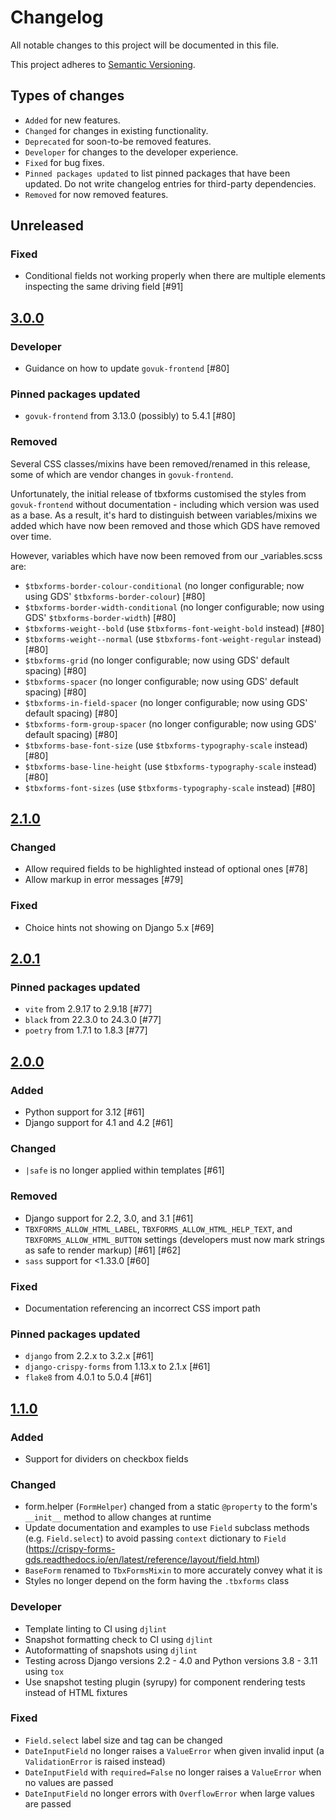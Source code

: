 # Changelog

All notable changes to this project will be documented in this file.

This project adheres to [Semantic Versioning](https://semver.org/spec/v2.0.0.html).

## Types of changes

-   `Added` for new features.
-   `Changed` for changes in existing functionality.
-   `Deprecated` for soon-to-be removed features.
-   `Developer` for changes to the developer experience.
-   `Fixed` for bug fixes.
-   `Pinned packages updated` to list pinned packages that have been updated. Do not write changelog entries for third-party dependencies.
-   `Removed` for now removed features.

## Unreleased

### Fixed

-   Conditional fields not working properly when there are multiple elements inspecting the same driving field [#91]

## [3.0.0](https://github.com/torchbox/tbxforms/releases/tag/v3.0.0)

### Developer

-   Guidance on how to update `govuk-frontend` [#80]

### Pinned packages updated

-   `govuk-frontend` from 3.13.0 (possibly) to 5.4.1 [#80]

### Removed

Several CSS classes/mixins have been removed/renamed in this release, some of
which are vendor changes in `govuk-frontend`.

Unfortunately, the initial release of tbxforms customised the styles from
`govuk-frontend` without documentation - including which version was used as a
base. As a result, it's hard to distinguish between variables/mixins we
added which have now been removed and those which GDS have removed over time.

However, variables which have now been removed from our \_variables.scss are:

-   `$tbxforms-border-colour-conditional` (no longer configurable; now using GDS' `$tbxforms-border-colour`) [#80]
-   `$tbxforms-border-width-conditional` (no longer configurable; now using GDS' `$tbxforms-border-width`) [#80]
-   `$tbxforms-weight--bold` (use `$tbxforms-font-weight-bold` instead) [#80]
-   `$tbxforms-weight--normal` (use `$tbxforms-font-weight-regular` instead) [#80]
-   `$tbxforms-grid` (no longer configurable; now using GDS' default spacing) [#80]
-   `$tbxforms-spacer` (no longer configurable; now using GDS' default spacing) [#80]
-   `$tbxforms-in-field-spacer` (no longer configurable; now using GDS' default spacing) [#80]
-   `$tbxforms-form-group-spacer` (no longer configurable; now using GDS' default spacing) [#80]
-   `$tbxforms-base-font-size` (use `$tbxforms-typography-scale` instead) [#80]
-   `$tbxforms-base-line-height` (use `$tbxforms-typography-scale` instead) [#80]
-   `$tbxforms-font-sizes` (use `$tbxforms-typography-scale` instead) [#80]

## [2.1.0](https://github.com/torchbox/tbxforms/releases/tag/v2.1.0)

### Changed

-   Allow required fields to be highlighted instead of optional ones [#78]
-   Allow markup in error messages [#79]

### Fixed

-   Choice hints not showing on Django 5.x [#69]

## [2.0.1](https://github.com/torchbox/tbxforms/releases/tag/v2.0.1)

### Pinned packages updated

-   `vite` from 2.9.17 to 2.9.18 [#77]
-   `black` from 22.3.0 to 24.3.0 [#77]
-   `poetry` from 1.7.1 to 1.8.3 [#77]

## [2.0.0](https://github.com/torchbox/tbxforms/releases/tag/v2.0.0)

### Added

-   Python support for 3.12 [#61]
-   Django support for 4.1 and 4.2 [#61]

### Changed

-   `|safe` is no longer applied within templates [#61]

### Removed

-   Django support for 2.2, 3.0, and 3.1 [#61]
-   `TBXFORMS_ALLOW_HTML_LABEL`, `TBXFORMS_ALLOW_HTML_HELP_TEXT`, and `TBXFORMS_ALLOW_HTML_BUTTON` settings (developers must now mark strings as safe to render markup) [#61] [#62]
-   `sass` support for <1.33.0 [#60]

### Fixed

-   Documentation referencing an incorrect CSS import path

### Pinned packages updated

-   `django` from 2.2.x to 3.2.x [#61]
-   `django-crispy-forms` from 1.13.x to 2.1.x [#61]
-   `flake8` from 4.0.1 to 5.0.4 [#61]

## [1.1.0](https://github.com/torchbox/tbxforms/releases/tag/v1.1.0)

### Added

-   Support for dividers on checkbox fields

### Changed

-   form.helper (`FormHelper`) changed from a static `@property` to the form's `__init__` method to allow changes at runtime
-   Update documentation and examples to use `Field` subclass methods (e.g. `Field.select`) to avoid passing `context` dictionary to `Field` (https://crispy-forms-gds.readthedocs.io/en/latest/reference/layout/field.html)
-   `BaseForm` renamed to `TbxFormsMixin` to more accurately convey what it is
-   Styles no longer depend on the form having the `.tbxforms` class

### Developer

-   Template linting to CI using `djlint`
-   Snapshot formatting check to CI using `djlint`
-   Autoformatting of snapshots using `djlint`
-   Testing across Django versions 2.2 - 4.0 and Python versions 3.8 - 3.11 using `tox`
-   Use snapshot testing plugin (syrupy) for component rendering tests instead of HTML fixtures

### Fixed

-   `Field.select` label size and tag can be changed
-   `DateInputField` no longer raises a `ValueError` when given invalid input (a `ValidationError` is raised instead)
-   `DateInputField` with `required=False` no longer raises a `ValueError` when no values are passed
-   `DateInputField` no longer errors with `OverflowError` when large values are passed
